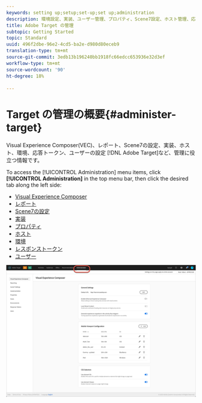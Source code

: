 ```yaml
---
keywords: setting up;setup;set-up;set up;administration
description: 環境設定、実装、ユーザー管理、プロパティ、Scene7設定、ホスト管理、応答トークンなど、Adobe Targetの設定に役立つ情報です。
title: Adobe Target の管理
subtopic: Getting Started
topic: Standard
uuid: 496f2dbe-96e2-4cd5-ba2e-d980d80eceb9
translation-type: tm+mt
source-git-commit: 3edb13b196240bb1918fc66edcc653936e32d3ef
workflow-type: tm+mt
source-wordcount: '90'
ht-degree: 18%

---
```



# Target の管理の概要{#administer-target}

Visual Experience Composer(VEC)、レポート、Scene7の設定、実装、ホスト、環境、応答トークン、ユーザーの設定 [!DNL Adobe Target]など、管理に役立つ情報です。

To access the [!UICONTROL Administration] menu items, click **[!UICONTROL Administration]** in the top menu bar, then click the desired tab along the left side:

* [Visual Experience Composer](/help/administrating-target/visual-experience-composer-set-up.md)
* [レポート](/help/administrating-target/reporting.md)
* [Scene7の設定](/help/administrating-target/scene7-settings.md)
* [実装](/help/c-implementing-target/implementing-target.md)
* [プロパティ](/help/administrating-target/c-user-management/property-channel/property-channel.md)
* [ホスト](/help/administrating-target/hosts.md)
* [環境](/help/administrating-target/environments.md)
* [レスポンストークン](/help/administrating-target/response-tokens.md)
* [ユーザー](/help/administrating-target/c-user-management/user-management.md)

![Adobe Target管理メニュー](/help/administrating-target/assets/administration.png)